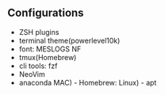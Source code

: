 ## Configurations
- ZSH plugins
- terminal theme(powerlevel10k)
- font: MESLOGS NF
- tmux(Homebrew)
- cli tools: fzf
- NeoVim
- anaconda
MAC) - Homebrew:
Linux) - apt
  
